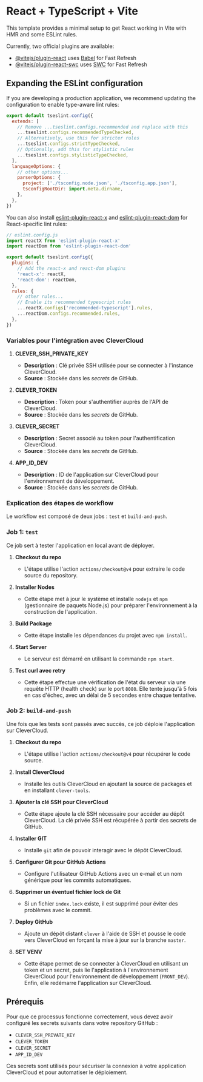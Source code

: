 # React + TypeScript + Vite

This template provides a minimal setup to get React working in Vite with HMR and some ESLint rules.

Currently, two official plugins are available:

- [@vitejs/plugin-react](https://github.com/vitejs/vite-plugin-react/blob/main/packages/plugin-react/README.md) uses [Babel](https://babeljs.io/) for Fast Refresh
- [@vitejs/plugin-react-swc](https://github.com/vitejs/vite-plugin-react-swc) uses [SWC](https://swc.rs/) for Fast Refresh

## Expanding the ESLint configuration

If you are developing a production application, we recommend updating the configuration to enable type-aware lint rules:

```js
export default tseslint.config({
  extends: [
    // Remove ...tseslint.configs.recommended and replace with this
    ...tseslint.configs.recommendedTypeChecked,
    // Alternatively, use this for stricter rules
    ...tseslint.configs.strictTypeChecked,
    // Optionally, add this for stylistic rules
    ...tseslint.configs.stylisticTypeChecked,
  ],
  languageOptions: {
    // other options...
    parserOptions: {
      project: ['./tsconfig.node.json', './tsconfig.app.json'],
      tsconfigRootDir: import.meta.dirname,
    },
  },
})
```

You can also install [eslint-plugin-react-x](https://github.com/Rel1cx/eslint-react/tree/main/packages/plugins/eslint-plugin-react-x) and [eslint-plugin-react-dom](https://github.com/Rel1cx/eslint-react/tree/main/packages/plugins/eslint-plugin-react-dom) for React-specific lint rules:

```js
// eslint.config.js
import reactX from 'eslint-plugin-react-x'
import reactDom from 'eslint-plugin-react-dom'

export default tseslint.config({
  plugins: {
    // Add the react-x and react-dom plugins
    'react-x': reactX,
    'react-dom': reactDom,
  },
  rules: {
    // other rules...
    // Enable its recommended typescript rules
    ...reactX.configs['recommended-typescript'].rules,
    ...reactDom.configs.recommended.rules,
  },
})
```

### Variables pour l'intégration avec CleverCloud

1. **CLEVER_SSH_PRIVATE_KEY**  
   - **Description** : Clé privée SSH utilisée pour se connecter à l'instance CleverCloud.  
   - **Source** : Stockée dans les *secrets* de GitHub.

2. **CLEVER_TOKEN**  
   - **Description** : Token pour s'authentifier auprès de l'API de CleverCloud.  
   - **Source** : Stockée dans les *secrets* de GitHub.

3. **CLEVER_SECRET**  
   - **Description** : Secret associé au token pour l'authentification CleverCloud.  
   - **Source** : Stockée dans les *secrets* de GitHub.

4. **APP_ID_DEV**  
   - **Description** : ID de l'application sur CleverCloud pour l'environnement de développement.  
   - **Source** : Stockée dans les *secrets* de GitHub.

### Explication des étapes de workflow

Le workflow est composé de deux jobs : `test` et `build-and-push`.

### Job 1: `test`
Ce job sert à tester l'application en local avant de déployer.

1. **Checkout du repo**  
   - L'étape utilise l'action `actions/checkout@v4` pour extraire le code source du repository.

2. **Installer Nodes**  
   - Cette étape met à jour le système et installe `nodejs` et `npm` (gestionnaire de paquets Node.js) pour préparer l'environnement à la construction de l'application.

3. **Build Package**  
   - Cette étape installe les dépendances du projet avec `npm install`.

4. **Start Server**  
   - Le serveur est démarré en utilisant la commande `npm start`.

5. **Test curl avec retry**  
   - Cette étape effectue une vérification de l'état du serveur via une requête HTTP (health check) sur le port `8080`. Elle tente jusqu'à 5 fois en cas d'échec, avec un délai de 5 secondes entre chaque tentative.

### Job 2: `build-and-push`
Une fois que les tests sont passés avec succès, ce job déploie l'application sur CleverCloud.

1. **Checkout du repo**  
   - L'étape utilise l'action `actions/checkout@v4` pour récupérer le code source.

2. **Install CleverCloud**  
   - Installe les outils CleverCloud en ajoutant la source de packages et en installant `clever-tools`.

3. **Ajouter la clé SSH pour CleverCloud**  
   - Cette étape ajoute la clé SSH nécessaire pour accéder au dépôt CleverCloud. La clé privée SSH est récupérée à partir des secrets de GitHub.

4. **Installer GIT**  
   - Installe `git` afin de pouvoir interagir avec le dépôt CleverCloud.

5. **Configurer Git pour GitHub Actions**  
   - Configure l'utilisateur GitHub Actions avec un e-mail et un nom générique pour les commits automatiques.

6. **Supprimer un éventuel fichier lock de Git**  
   - Si un fichier `index.lock` existe, il est supprimé pour éviter des problèmes avec le commit.

7. **Deploy GitHub**  
   - Ajoute un dépôt distant `clever` à l'aide de SSH et pousse le code vers CleverCloud en forçant la mise à jour sur la branche `master`.

8. **SET VENV**  
   - Cette étape permet de se connecter à CleverCloud en utilisant un token et un secret, puis lie l'application à l'environnement CleverCloud pour l'environnement de développement (`FRONT_DEV`). Enfin, elle redémarre l'application sur CleverCloud.

## Prérequis

Pour que ce processus fonctionne correctement, vous devez avoir configuré les secrets suivants dans votre repository GitHub :

- `CLEVER_SSH_PRIVATE_KEY`
- `CLEVER_TOKEN`
- `CLEVER_SECRET`
- `APP_ID_DEV`

Ces secrets sont utilisés pour sécuriser la connexion à votre application CleverCloud et pour automatiser le déploiement.

